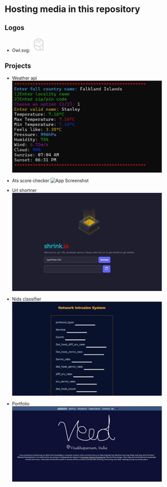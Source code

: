 # Hosting media in this repository

## Logos
- Owl.svg:
![Owl](/Owl.svg)

## Projects
- Weather api
![pyWeather](/Weather-api.png)

- Ats score checker
![App Screenshot](/Ats.png)

- Url shortner
![App Screenshot](/Url-shortner.png)

- Nids classifier
![App Screenshot](/Nids-classifier.png)

- Portfolio
![App Screenshot](/Portfolio.png)
